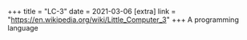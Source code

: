 +++
title = "LC-3"
date = 2021-03-06
[extra]
link = "https://en.wikipedia.org/wiki/Little_Computer_3"
+++
A programming language

